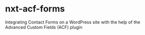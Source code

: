 # nxt-acf-forms
Integrating Contact Forms on a WordPress site with the help of the Advanced Custom Fields (ACF) plugin
